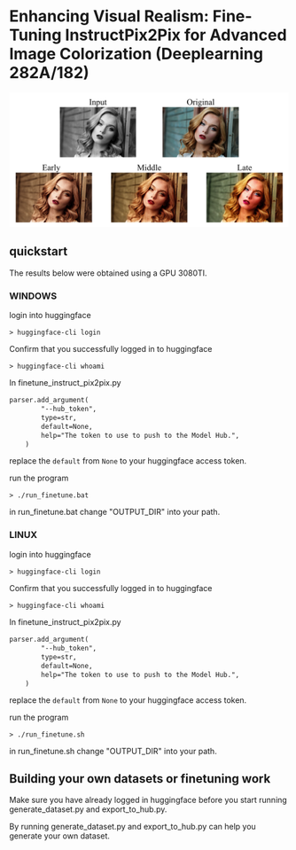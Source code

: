 # Enhancing Visual Realism: Fine-Tuning InstructPix2Pix for Advanced Image Colorization (Deeplearning 282A/182)
![image](https://github.com/AllenAnZifeng/DeepLearning282/blob/main/stages.png)
## quickstart
The results below were obtained using a GPU 3080TI.
### WINDOWS
login into huggingface
```
> huggingface-cli login    
```
Confirm that you successfully logged in to huggingface
```
> huggingface-cli whoami 
```
In finetune_instruct_pix2pix.py 

```
parser.add_argument(
        "--hub_token",
        type=str,
        default=None,
        help="The token to use to push to the Model Hub.",
    )
```
replace the `default` from `None` to your huggingface access token.

run the program
```
> ./run_finetune.bat   
```
in run_finetune.bat change "OUTPUT_DIR" into your path.
### LINUX
login into huggingface
```
> huggingface-cli login    
```
Confirm that you successfully logged in to huggingface
```
> huggingface-cli whoami 
```

In finetune_instruct_pix2pix.py 

```
parser.add_argument(
        "--hub_token",
        type=str,
        default=None,
        help="The token to use to push to the Model Hub.",
    )
```
replace the `default` from `None` to your huggingface access token.

run the program
```
> ./run_finetune.sh
```
in run_finetune.sh change "OUTPUT_DIR" into your path.

## Building your own datasets or finetuning work

Make sure you have already logged in huggingface before you start running generate_dataset.py and export_to_hub.py.

By running generate_dataset.py and export_to_hub.py can help you generate your own dataset.
